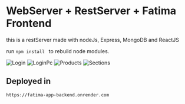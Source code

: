 # WebServer + RestServer + Fatima Frontend

this is a restServer made with nodeJs, Express, MongoDB and ReactJS

run `npm install ` to rebuild node modules.

![Login](https://github.com/edwinmoreno77/fatima-app-backend/blob/main/frontend/assets/loginGif.gif)
![LoginPc](https://github.com/edwinmoreno77/fatima-app-backend/blob/main/frontend/assets/loginPcGif.gif)
![Products](https://github.com/edwinmoreno77/fatima-app-backend/blob/main/frontend/assets/productGif.gif)
![Sections](https://github.com/edwinmoreno77/fatima-app-backend/blob/main/frontend/assets/sectionsGif.gif)


## Deployed in

```
https://fatima-app-backend.onrender.com
```
